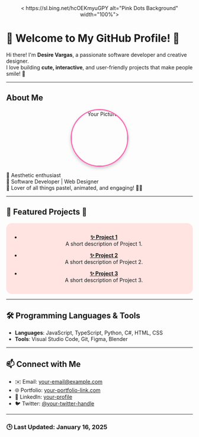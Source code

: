 <!-- Profile README -->

<div align="center">
 < https://sl.bing.net/hcOEKmyuGPY alt="Pink Dots Background" width="100%">
</div>



# 🌸 Welcome to My GitHub Profile! 🌸

Hi there! I'm **Desire Vargas**, a passionate software developer and creative designer.  
I love building **cute, interactive**, and user-friendly projects that make people smile! 💖

---

## About Me
<div align="center">
  <img src="your-picture-url.jpg" alt="Your Picture" width="150" style="border-radius: 50%; box-shadow: 0px 4px 8px rgba(0,0,0,0.2); border: 3px solid #ff69b4;">
</div>

🌟 Aesthetic enthusiast  
🌟 Software Developer | Web Designer  
🌟 Lover of all things pastel, animated, and engaging! 🎨✨  

---

## 🌟 Featured Projects 🌟

<div align="center" style="background-color: #ffe4e1; padding: 15px; border-radius: 15px; background-image: url('pink-dots-image-url.jpg');">
  
- **[✨ Project 1](project1-link)**  
  A short description of Project 1.

- **[✨ Project 2](project2-link)**  
  A short description of Project 2.

- **[✨ Project 3](project3-link)**  
  A short description of Project 3.

</div>

---

## 🛠️ Programming Languages & Tools
- **Languages**: JavaScript, TypeScript, Python, C#, HTML, CSS
- **Tools**: Visual Studio Code, Git, Figma, Blender

---

## 📫 Connect with Me
- ✉️ Email: [your-email@example.com](mailto:your-email@example.com)  
- 🌐 Portfolio: [your-portfolio-link.com](https://your-portfolio-link.com)  
- 📱 LinkedIn: [your-profile](https://www.linkedin.com/in/your-profile)  
- 🐦 Twitter: [@your-twitter-handle](https://twitter.com/your-twitter-handle)  

---

### 🕒 Last Updated: January 16, 2025

 
      
